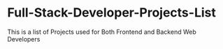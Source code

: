 # Full-Stack-Developer-Projects-List
This is a list of Projects used for Both Frontend and Backend Web Developers
